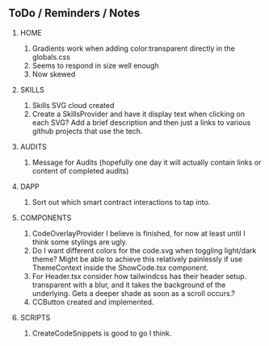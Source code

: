 ## ToDo / Reminders / Notes

1. HOME
    1. Gradients work when adding color:transparent directly in the globals.css
    2. Seems to respond in size well enough
    3. Now skewed
2. SKILLS
    1. Skills SVG cloud created
    2. Create a SkillsProvider and have it display text when clicking on each SVG? Add a brief description and then just a links to various github projects that use the tech.
3. AUDITS
    1. Message for Audits (hopefully one day it will actually contain links or content of completed audits)
4. DAPP
    1. Sort out which smart contract interactions to tap into.
5. COMPONENTS

    1. CodeOverlayProvider I believe is finished, for now at least until I think some stylings are ugly.
    2. Do I want different colors for the code.svg when toggling light/dark theme? Might be able to achieve this relatively painlessly if use ThemeContext inside the ShowCode.tsx component.
    3. For Header.tsx consider how tailwindcss has their header setup. transparent with a blur, and it takes the background of the underlying. Gets a deeper shade as soon as a scroll occurs.?
    4. CCButton created and implemented.

6. SCRIPTS
    1. CreateCodeSnippets is good to go I think.
